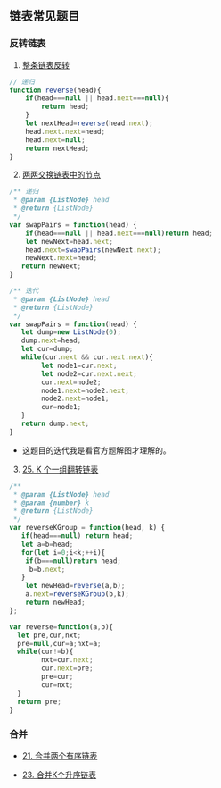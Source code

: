 ## 链表常见题目


### 反转链表

1. [整条链表反转](https://leetcode-cn.com/problems/fan-zhuan-lian-biao-lcof/)
```js
// 递归
function reverse(head){
    if(head===null || head.next===null){
        return head;
    }
    let nextHead=reverse(head.next);
    head.next.next=head;
    head.next=null;
    return nextHead;
}
```

2. [两两交换链表中的节点](https://leetcode-cn.com/problems/swap-nodes-in-pairs/)

```js
/** 递归
 * @param {ListNode} head
 * @return {ListNode}
 */
var swapPairs = function(head) {
    if(head===null || head.next===null)return head;
    let newNext=head.next;
    head.next=swapPairs(newNext.next);
    newNext.next=head;
   return newNext;
}

/** 迭代
 * @param {ListNode} head
 * @return {ListNode}
 */
var swapPairs = function(head) {
   let dump=new ListNode(0);
   dump.next=head;
   let cur=dump;
   while(cur.next && cur.next.next){
        let node1=cur.next;
        let node2=cur.next.next;
        cur.next=node2;
        node1.next=node2.next;
        node2.next=node1;
        cur=node1;
   }
   return dump.next;
}
```
* 这题目的迭代我是看官方题解图才理解的。

3. [25. K 个一组翻转链表](https://leetcode-cn.com/problems/reverse-nodes-in-k-group/)
```js
/**
 * @param {ListNode} head
 * @param {number} k
 * @return {ListNode}
 */
var reverseKGroup = function(head, k) {
   if(head===null) return head;
   let a=b=head;
   for(let i=0;i<k;++i){
    if(b===null)return head;
     b=b.next;
   }
    let newHead=reverse(a,b);
    a.next=reverseKGroup(b,k);
    return newHead;
};

var reverse=function(a,b){
  let pre,cur,nxt;
  pre=null,cur=a;nxt=a;
  while(cur!=b){
        nxt=cur.next;
        cur.next=pre;
        pre=cur;
        cur=nxt;
  }
  return pre;
}
```

### 合并
* [21. 合并两个有序链表](https://leetcode-cn.com/problems/merge-two-sorted-lists/)

* [23. 合并K个升序链表](https://leetcode-cn.com/problems/merge-k-sorted-lists/)